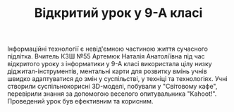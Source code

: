 ﻿---
title: Відкритий урок у 9-А класі
---

Інформаційні технології є невід'ємною частиною життя сучасного підлітка. Вчитель КЗШ №55 Артемюк Наталія Анатоліївна під час відкритого уроку з інформатики у 9-А класі використала цілу низку діджитал-інструментів, ментальні карти для розвитку вмінь учнів швидко адаптуватися до змін у суспільстві, у техніці та технологіях.  Учні  створили суспільнокорисні 3D-моделі, побували у "Світовому кафе", перевірили знання за допомогою веселого опитувальника "Kahoot!". Проведений урок був ефективним та корисним.

<slideshow></slideshow>